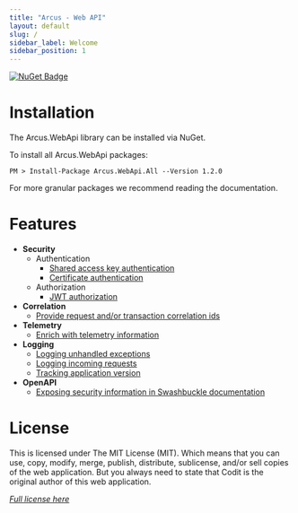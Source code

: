 ```yaml
---
title: "Arcus - Web API"
layout: default
slug: /
sidebar_label: Welcome
sidebar_position: 1
---
```


[![NuGet Badge](https://buildstats.info/nuget/Arcus.WebApi.All?packageVersion=1.2.0)](https://www.nuget.org/packages/Arcus.WebApi.All/1.2.0)

# Installation

The Arcus.WebApi library can be installed via NuGet.

To install all Arcus.WebApi packages:

```shell
PM > Install-Package Arcus.WebApi.All --Version 1.2.0
```

For more granular packages we recommend reading the documentation.

# Features

- **Security**
    - Authentication
        - [Shared access key authentication](./features/security/auth/shared-access-key.md)
        - [Certificate authentication](./features/security/auth/certificate.md)
    - Authorization
        - [JWT authorization](./features/security/auth/jwt.md)
- **Correlation**
    - [Provide request and/or transaction correlation ids](./features/correlation.md)
- **Telemetry**
    - [Enrich with telemetry information](./features/telemetry.md)
- **Logging**
    - [Logging unhandled exceptions](./features/logging#logging-unhandled-exceptions.md)
    - [Logging incoming requests](./features/logging#logging-incoming-requests.md)
    - [Tracking application version](./features/logging#tracking-application-version.md)
- **OpenAPI**
    - [Exposing security information in Swashbuckle documentation](./features/openapi/security-definitions.md)

# License
This is licensed under The MIT License (MIT). Which means that you can use, copy, modify, merge, publish, distribute, sublicense, and/or sell copies of the web application. But you always need to state that Codit is the original author of this web application.

*[Full license here](https://github.com/arcus-azure/arcus.webapi/blob/master/LICENSE)*
